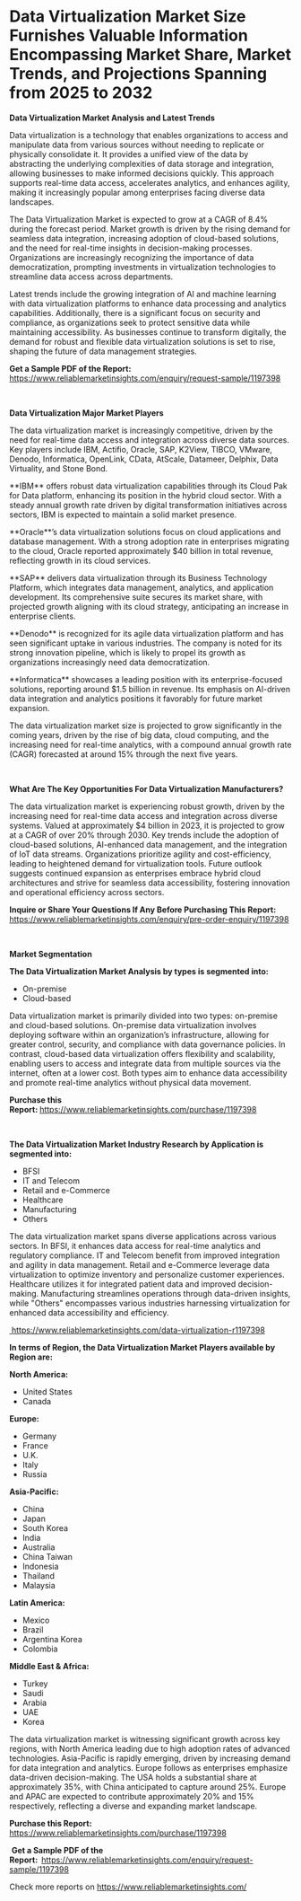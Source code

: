 <p><h1>Data Virtualization Market Size Furnishes Valuable Information Encompassing Market Share, Market Trends, and Projections Spanning from 2025 to 2032</h1></p><p><strong>Data Virtualization Market Analysis and Latest Trends</strong></p>
<p><p>Data virtualization is a technology that enables organizations to access and manipulate data from various sources without needing to replicate or physically consolidate it. It provides a unified view of the data by abstracting the underlying complexities of data storage and integration, allowing businesses to make informed decisions quickly. This approach supports real-time data access, accelerates analytics, and enhances agility, making it increasingly popular among enterprises facing diverse data landscapes.</p><p>The Data Virtualization Market is expected to grow at a CAGR of 8.4% during the forecast period. Market growth is driven by the rising demand for seamless data integration, increasing adoption of cloud-based solutions, and the need for real-time insights in decision-making processes. Organizations are increasingly recognizing the importance of data democratization, prompting investments in virtualization technologies to streamline data access across departments.</p><p>Latest trends include the growing integration of AI and machine learning with data virtualization platforms to enhance data processing and analytics capabilities. Additionally, there is a significant focus on security and compliance, as organizations seek to protect sensitive data while maintaining accessibility. As businesses continue to transform digitally, the demand for robust and flexible data virtualization solutions is set to rise, shaping the future of data management strategies.</p></p>
<p><strong>Get a Sample PDF of the Report:&nbsp;</strong> <a href="https://www.reliablemarketinsights.com/enquiry/request-sample/1197398?utm_campaign=2891&utm_medium=2&utm_source=Github&utm_content=ia&utm_term=11032025&utm_id=data-virtualization">https://www.reliablemarketinsights.com/enquiry/request-sample/1197398</a></p>
<p>&nbsp;</p>
<p><strong>Data Virtualization Major Market Players</strong></p>
<p><p>The data virtualization market is increasingly competitive, driven by the need for real-time data access and integration across diverse data sources. Key players include IBM, Actifio, Oracle, SAP, K2View, TIBCO, VMware, Denodo, Informatica, OpenLink, CData, AtScale, Datameer, Delphix, Data Virtuality, and Stone Bond.</p><p>**IBM** offers robust data virtualization capabilities through its Cloud Pak for Data platform, enhancing its position in the hybrid cloud sector. With a steady annual growth rate driven by digital transformation initiatives across sectors, IBM is expected to maintain a solid market presence.</p><p>**Oracle**’s data virtualization solutions focus on cloud applications and database management. With a strong adoption rate in enterprises migrating to the cloud, Oracle reported approximately $40 billion in total revenue, reflecting growth in its cloud services.</p><p>**SAP** delivers data virtualization through its Business Technology Platform, which integrates data management, analytics, and application development. Its comprehensive suite secures its market share, with projected growth aligning with its cloud strategy, anticipating an increase in enterprise clients.</p><p>**Denodo** is recognized for its agile data virtualization platform and has seen significant uptake in various industries. The company is noted for its strong innovation pipeline, which is likely to propel its growth as organizations increasingly need data democratization.</p><p>**Informatica** showcases a leading position with its enterprise-focused solutions, reporting around $1.5 billion in revenue. Its emphasis on AI-driven data integration and analytics positions it favorably for future market expansion.</p><p>The data virtualization market size is projected to grow significantly in the coming years, driven by the rise of big data, cloud computing, and the increasing need for real-time analytics, with a compound annual growth rate (CAGR) forecasted at around 15% through the next five years.</p></p>
<p>&nbsp;</p>
<p><strong>What Are The Key Opportunities For Data Virtualization Manufacturers?</strong></p>
<p><p>The data virtualization market is experiencing robust growth, driven by the increasing need for real-time data access and integration across diverse systems. Valued at approximately $4 billion in 2023, it is projected to grow at a CAGR of over 20% through 2030. Key trends include the adoption of cloud-based solutions, AI-enhanced data management, and the integration of IoT data streams. Organizations prioritize agility and cost-efficiency, leading to heightened demand for virtualization tools. Future outlook suggests continued expansion as enterprises embrace hybrid cloud architectures and strive for seamless data accessibility, fostering innovation and operational efficiency across sectors.</p></p>
<p><strong>Inquire or Share Your Questions If Any Before Purchasing This Report:</strong> <a href="https://www.reliablemarketinsights.com/enquiry/pre-order-enquiry/1197398?utm_campaign=2891&utm_medium=2&utm_source=Github&utm_content=ia&utm_term=11032025&utm_id=data-virtualization">https://www.reliablemarketinsights.com/enquiry/pre-order-enquiry/1197398</a></p>
<p>&nbsp;</p>
<p><strong>Market Segmentation</strong></p>
<p><strong>The Data Virtualization Market Analysis by types is segmented into:</strong></p>
<p><ul><li>On-premise</li><li>Cloud-based</li></ul></p>
<p><p>Data virtualization market is primarily divided into two types: on-premise and cloud-based solutions. On-premise data virtualization involves deploying software within an organization’s infrastructure, allowing for greater control, security, and compliance with data governance policies. In contrast, cloud-based data virtualization offers flexibility and scalability, enabling users to access and integrate data from multiple sources via the internet, often at a lower cost. Both types aim to enhance data accessibility and promote real-time analytics without physical data movement.</p></p>
<p><strong>Purchase this Report:&nbsp;</strong><a href="https://www.reliablemarketinsights.com/purchase/1197398?utm_campaign=2891&utm_medium=2&utm_source=Github&utm_content=ia&utm_term=11032025&utm_id=data-virtualization">https://www.reliablemarketinsights.com/purchase/1197398</a></p>
<p>&nbsp;</p>
<p><strong>The Data Virtualization Market Industry Research by Application is segmented into:</strong></p>
<p><ul><li>BFSI</li><li>IT and Telecom</li><li>Retail and e-Commerce</li><li>Healthcare</li><li>Manufacturing</li><li>Others</li></ul></p>
<p><p>The data virtualization market spans diverse applications across various sectors. In BFSI, it enhances data access for real-time analytics and regulatory compliance. IT and Telecom benefit from improved integration and agility in data management. Retail and e-Commerce leverage data virtualization to optimize inventory and personalize customer experiences. Healthcare utilizes it for integrated patient data and improved decision-making. Manufacturing streamlines operations through data-driven insights, while "Others" encompasses various industries harnessing virtualization for enhanced data accessibility and efficiency.</p></p>
<p><a href="https://www.reliablemarketinsights.com/data-virtualization-r1197398?utm_campaign=2891&utm_medium=2&utm_source=Github&utm_content=ia&utm_term=11032025&utm_id=data-virtualization">&nbsp;https://www.reliablemarketinsights.com/data-virtualization-r1197398</a></p>
<p><strong>In terms of Region, the Data Virtualization Market Players available by Region are:</strong></p>
<p>
    <p> <strong> North America: </strong>
        <ul>
            <li>United States</li>
            <li>Canada</li>
        </ul>
        </p> 
    <p> <strong> Europe: </strong>
        <ul>
            <li>Germany</li>
            <li>France</li>
            <li>U.K.</li>
            <li>Italy</li>
            <li>Russia</li>
        </ul>
        </p> 
    <p> <strong> Asia-Pacific: </strong>
        <ul>
            <li>China</li>
            <li>Japan</li>
            <li>South Korea</li>
            <li>India</li>
            <li>Australia</li>
            <li>China Taiwan</li>
            <li>Indonesia</li>
            <li>Thailand</li>
            <li>Malaysia</li>
        </ul>
        </p> 
    <p> <strong> Latin America: </strong>
        <ul>
            <li>Mexico</li>
            <li>Brazil</li>
            <li>Argentina Korea</li>
            <li>Colombia</li>
        </ul>
        </p> 
    <p> <strong> Middle East & Africa: </strong>
        <ul>
            <li>Turkey</li>
            <li>Saudi</li>
            <li>Arabia</li>
            <li>UAE</li>
            <li>Korea</li>
        </ul>
    </p>
    </p>
<p><p>The data virtualization market is witnessing significant growth across key regions, with North America leading due to high adoption rates of advanced technologies. Asia-Pacific is rapidly emerging, driven by increasing demand for data integration and analytics. Europe follows as enterprises emphasize data-driven decision-making. The USA holds a substantial share at approximately 35%, with China anticipated to capture around 25%. Europe and APAC are expected to contribute approximately 20% and 15% respectively, reflecting a diverse and expanding market landscape.</p></p>
<p><strong>Purchase this Report: </strong><a href="https://www.reliablemarketinsights.com/purchase/1197398?utm_campaign=2891&utm_medium=2&utm_source=Github&utm_content=ia&utm_term=11032025&utm_id=data-virtualization">https://www.reliablemarketinsights.com/purchase/1197398</a></p>
<p>&nbsp;<strong>Get a Sample PDF of the Report:&nbsp;&nbsp;</strong><a href="https://www.reliablemarketinsights.com/enquiry/request-sample/1197398?utm_campaign=2891&utm_medium=2&utm_source=Github&utm_content=ia&utm_term=11032025&utm_id=data-virtualization">https://www.reliablemarketinsights.com/enquiry/request-sample/1197398</a></p>
<p><strong></strong></p>
<p>Check more reports on <a href="https://www.reliablemarketinsights.com/?utm_campaign=2891&utm_medium=2&utm_source=Github&utm_content=ia&utm_term=11032025&utm_id=data-virtualization">https://www.reliablemarketinsights.com/</a></p>